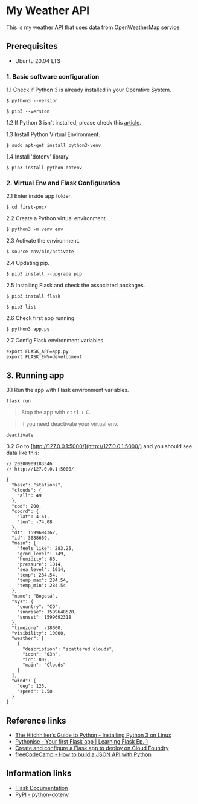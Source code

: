 # My Weather API
This is my weather API that uses data from OpenWeatherMap service.

## Prerequisites
* Ubuntu 20.04 LTS

### 1. Basic software configuration
1.1 Check if Python 3 is already installed in your Operative System.
```
$ python3 --version
```
```
$ pip3 --version
```

1.2 If Python 3 isn't installed, please check this [article](https://docs.python-guide.org/starting/install3/linux/).

1.3 Install Python Virtual Environment.
```
$ sudo apt-get install python3-venv
```

1.4 Install 'dotenv' library.
```
$ pip3 install python-dotenv
```

### 2. Virtual Env and Flask Configuration
2.1 Enter inside app folder.
```
$ cd first-poc/
```

2.2 Create a Python virtual environment.
```
$ python3 -m venv env
```

2.3 Activate the environment.
```
$ source env/bin/activate
```

2.4 Updating pip.
```
$ pip3 install --upgrade pip
```

2.5 Installing Flask and check the associated packages.
```
$ pip3 install flask
```
```
$ pip3 list
```

2.6 Check first app running.
```
$ python3 app.py
```

2.7 Config Flask environment variables.
```
export FLASK_APP=app.py
export FLASK_ENV=development
```

## 3. Running app
3.1 Run the app with Flask environment variables. 
```
flask run
```

> Stop the app with <kbd>ctrl</kbd> + <kbd>C</kbd>.

> If you need deactivate your virtual env.
```
deactivate
```

3.2 Go to [http://127.0.0.1:5000/](http://127.0.0.1:5000/) and you should see data like this:
```
// 20200909183346
// http://127.0.0.1:5000/

{
  "base": "stations",
  "clouds": {
    "all": 49
  },
  "cod": 200,
  "coord": {
    "lat": 4.61,
    "lon": -74.08
  },
  "dt": 1599694362,
  "id": 3688689,
  "main": {
    "feels_like": 283.25,
    "grnd_level": 749,
    "humidity": 86,
    "pressure": 1014,
    "sea_level": 1014,
    "temp": 284.54,
    "temp_max": 284.54,
    "temp_min": 284.54
  },
  "name": "Bogotá",
  "sys": {
    "country": "CO",
    "sunrise": 1599648520,
    "sunset": 1599692318
  },
  "timezone": -18000,
  "visibility": 10000,
  "weather": [
    {
      "description": "scattered clouds",
      "icon": "03n",
      "id": 802,
      "main": "Clouds"
    }
  ],
  "wind": {
    "deg": 125,
    "speed": 1.58
  }
}
```

## Reference links
* [The Hitchhiker’s Guide to Python - Installing Python 3 on Linux](https://docs.python-guide.org/starting/install3/linux/)
* [Pythonise - Your first Flask app | Learning Flask Ep. 1](https://pythonise.com/series/learning-flask/your-first-flask-app)
* [Create and configure a Flask app to deploy on Cloud Foundry](https://github.com/afforeroc/flask-cf)
* [freeCodeCamp - How to build a JSON API with Python](https://www.freecodecamp.org/news/build-a-simple-json-api-in-python/)


## Information links
* [Flask Documentation](http://flask.pocoo.org/)
* [PyPI - python-dotenv](https://pypi.org/project/python-dotenv/)